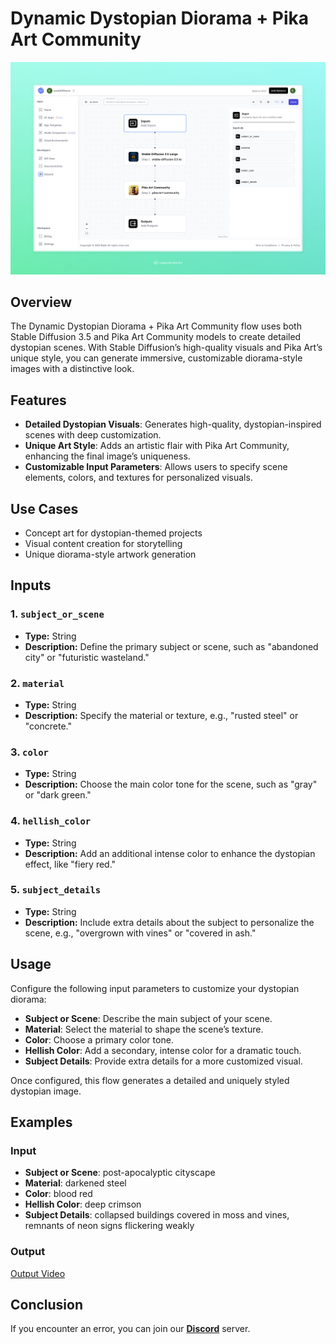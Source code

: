 # Dynamic Dystopian Diorama + Pika Art Community

<img src="images/dynamic-dystopian-diorama-pika-full.jpeg" alt="Dynamic Dystopian Diorama + Pika Art"/>

## Overview
The Dynamic Dystopian Diorama + Pika Art Community flow uses both Stable Diffusion 3.5 and Pika Art Community models to create detailed dystopian scenes. With Stable Diffusion’s high-quality visuals and Pika Art’s unique style, you can generate immersive, customizable diorama-style images with a distinctive look.

## Features
- **Detailed Dystopian Visuals**: Generates high-quality, dystopian-inspired scenes with deep customization.
- **Unique Art Style**: Adds an artistic flair with Pika Art Community, enhancing the final image’s uniqueness.
- **Customizable Input Parameters**: Allows users to specify scene elements, colors, and textures for personalized visuals.

## Use Cases
- Concept art for dystopian-themed projects
- Visual content creation for storytelling
- Unique diorama-style artwork generation

## Inputs

### 1. `subject_or_scene`
- **Type:** String
- **Description:** Define the primary subject or scene, such as "abandoned city" or "futuristic wasteland."

### 2. `material`
- **Type:** String
- **Description:** Specify the material or texture, e.g., "rusted steel" or "concrete."

### 3. `color`
- **Type:** String
- **Description:** Choose the main color tone for the scene, such as "gray" or "dark green."

### 4. `hellish_color`
- **Type:** String
- **Description:** Add an additional intense color to enhance the dystopian effect, like "fiery red."

### 5. `subject_details`
- **Type:** String
- **Description:** Include extra details about the subject to personalize the scene, e.g., "overgrown with vines" or "covered in ash."

## Usage

Configure the following input parameters to customize your dystopian diorama:

- **Subject or Scene**: Describe the main subject of your scene.
- **Material**: Select the material to shape the scene’s texture.
- **Color**: Choose a primary color tone.
- **Hellish Color**: Add a secondary, intense color for a dramatic touch.
- **Subject Details**: Provide extra details for a more customized visual.

Once configured, this flow generates a detailed and uniquely styled dystopian image.

## Examples

### Input

- **Subject or Scene**: post-apocalyptic cityscape
- **Material**: darkened steel
- **Color**: blood red
- **Hellish Color**: deep crimson
- **Subject Details**: collapsed buildings covered in moss and vines, remnants of neon signs flickering weakly

### Output

[Output Video](https://storage.googleapis.com/magicpoint/github-outputs/dynamic-dystopian-diorama-pika-github-output.mp4)

## Conclusion

If you encounter an error, you can join our <b><a href="https://discord.com/invite/yzZD4ZxBPt" target="_blank">Discord</a></b> server.
